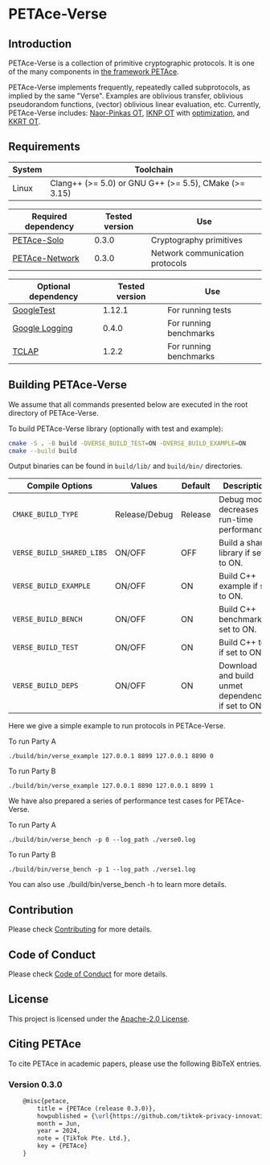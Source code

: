 # PETAce-Verse

## Introduction

<!-- start-petace-verse-overview -->

PETAce-Verse is a collection of primitive cryptographic protocols.
It is one of the many components in [the framework PETAce](https://github.com/tiktok-privacy-innovation/PETAce).

PETAce-Verse implements frequently, repeatedly called subprotocols, as implied by the same "Verse".
Examples are oblivious transfer, oblivious pseudorandom functions, (vector) oblivious linear evaluation, etc.
Currently, PETAce-Verse includes: [Naor-Pinkas OT](https://dl.acm.org/doi/10.5555/365411.365502), [IKNP OT](https://link.springer.com/chapter/10.1007/978-3-540-45146-4_9) with [optimization](https://link.springer.com/article/10.1007/s00145-016-9236-6), and [KKRT OT](https://dl.acm.org/doi/abs/10.1145/2976749.2978381).

<!-- end-petace-verse-overview -->

## Requirements

<!-- start-petace-verse-getting-started -->

| System | Toolchain                                             |
|--------|-------------------------------------------------------|
| Linux  | Clang++ (>= 5.0) or GNU G++ (>= 5.5), CMake (>= 3.15) |

| Required dependency                                                            | Tested version | Use                             |
|--------------------------------------------------------------------------------|----------------|---------------------------------|
| [PETAce-Solo](https://github.com/tiktok-privacy-innovation/PETAce-Solo)       | 0.3.0          | Cryptography primitives         |
| [PETAce-Network](https://github.com/tiktok-privacy-innovation/PETAce-Network) | 0.3.0          | Network communication protocols |

| Optional dependency                                | Tested version | Use               |
|----------------------------------------------------|----------------|-------------------|
| [GoogleTest](https://github.com/google/googletest) | 1.12.1         | For running tests      |
| [Google Logging](https://github.com/google/glog)   | 0.4.0          | For running benchmarks |
| [TCLAP](https://github.com/mirror/tclap)           | 1.2.2          | For running benchmarks |

## Building PETAce-Verse

We assume that all commands presented below are executed in the root directory of PETAce-Verse.

To build PETAce-Verse library (optionally with test and example):

```bash
cmake -S . -B build -DVERSE_BUILD_TEST=ON -DVERSE_BUILD_EXAMPLE=ON
cmake --build build
```

Output binaries can be found in `build/lib/` and `build/bin/` directories.

| Compile Options           | Values        | Default | Description                                         |
|---------------------------|---------------|---------|-----------------------------------------------------|
| `CMAKE_BUILD_TYPE`        | Release/Debug | Release | Debug mode decreases run-time performance.          |
| `VERSE_BUILD_SHARED_LIBS` | ON/OFF        | OFF     | Build a shared library if set to ON.                |
| `VERSE_BUILD_EXAMPLE`     | ON/OFF        | ON      | Build C++ example if set to ON.                     |
| `VERSE_BUILD_BENCH`       | ON/OFF        | ON      | Build C++ benchmark if set to ON.                   |
| `VERSE_BUILD_TEST`        | ON/OFF        | ON      | Build C++ test if set to ON.                        |
| `VERSE_BUILD_DEPS`        | ON/OFF        | ON      | Download and build unmet dependencies if set to ON. |

Here we give a simple example to run protocols in PETAce-Verse.

To run Party A

```shell
./build/bin/verse_example 127.0.0.1 8899 127.0.0.1 8890 0
```

To run Party B

```shell
./build/bin/verse_example 127.0.0.1 8890 127.0.0.1 8899 1
```

We have also prepared a series of performance test cases for PETAce-Verse.

To run Party A

```shell
./build/bin/verse_bench -p 0 --log_path ./verse0.log
```

To run Party B

```shell
./build/bin/verse_bench -p 1 --log_path ./verse1.log
```

You can also use ./build/bin/verse_bench -h to learn more details.

<!-- end-petace-verse-getting-started -->

## Contribution

Please check [Contributing](CONTRIBUTING.md) for more details.

## Code of Conduct

Please check [Code of Conduct](CODE_OF_CONDUCT.md) for more details.

## License

This project is licensed under the [Apache-2.0 License](LICENSE).

## Citing PETAce

To cite PETAce in academic papers, please use the following BibTeX entries.

### Version 0.3.0

```tex
    @misc{petace,
        title = {PETAce (release 0.3.0)},
        howpublished = {\url{https://github.com/tiktok-privacy-innovation/PETAce}},
        month = Jun,
        year = 2024,
        note = {TikTok Pte. Ltd.},
        key = {PETAce}
    }
```
